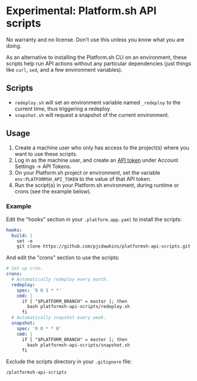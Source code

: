 # Experimental: Platform.sh API scripts

No warranty and no license. Don't use this unless you know what you are doing.

As an alternative to installing the Platform.sh CLI on an environment, these
scripts help run API actions without any particular dependencies (just things
like `curl`, `sed`, and a few environment variables).

## Scripts

* `redeploy.sh` will set an environment variable named `_redeploy` to the
  current time, thus triggering a redeploy.
* `snapshot.sh` will request a snapshot of the current environment.

## Usage

1. Create a machine user who only has access to the project(s) where you want to use these scripts.
2. Log in as the machine user, and create an [API token](https://docs.platform.sh/gettingstarted/cli/api-tokens.html)
   under Account Settings -> API Tokens.
3. On your Platform.sh project or environment, set the variable
   `env:PLATFORMSH_API_TOKEN` to the value of that API token.
4. Run the script(s) in your Platform.sh environment, during runtime or crons (see the example below).

### Example

Edit the "hooks" section in your `.platform.app.yaml` to install the scripts:

```yaml
hooks:
  build: |
    set -e
    git clone https://github.com/pjcdawkins/platformsh-api-scripts.git    
```

And edit the "crons" section to use the scripts:

```yaml
# Set up cron.
crons:
  # Automatically redeploy every month.
  redeploy:
    spec: '0 0 1 * *'
    cmd: |
      if [ "$PLATFORM_BRANCH" = master ]; then
        bash platformsh-api-scripts/redeploy.sh
      fi
  # Automatically snapshot every week.
  snapshot:
    spec: '0 0 * * 0'
    cmd: |
      if [ "$PLATFORM_BRANCH" = master ]; then
        bash platformsh-api-scripts/snapshot.sh
      fi
```

Exclude the scripts directory in your `.gitignore` file:

```
/platformsh-api-scripts
```
